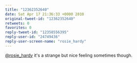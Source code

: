 ```yaml
---
title: "12362352640"
date: Sat Apr 17 21:36:33 +0000 2010
original-tweet-id: "12362352640"
retweets: 0
favorites: 0
reply-tweet-id: "12358556395"
reply-user-id: "24749436"
reply-user-screen-name: "rosie_hardy"
---
```

<a href="https://twitter.com/rosie_hardy">@rosie_hardy</a> it's a strange but nice feeling sometimes though.
